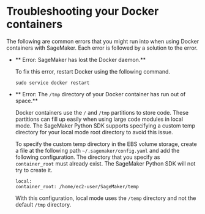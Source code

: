 # Troubleshooting your Docker containers<a name="docker-containers-troubleshooting"></a>

The following are common errors that you might run into when using Docker containers with SageMaker\. Each error is followed by a solution to the error\. 
+ ** Error: SageMaker has lost the Docker daemon\.**

   To fix this error, restart Docker using the following command\.

  ```
  sudo service docker restart
  ```
+ ** Error: The `/tmp` directory of your Docker container has run out of space\.**

  Docker containers use the `/` and `/tmp` partitions to store code\. These partitions can fill up easily when using large code modules in local mode\. The SageMaker Python SDK supports specifying a custom temp directory for your local mode root directory to avoid this issue\.

  To specify the custom temp directory in the EBS volume storage, create a file at the following path `~/.sagemaker/config.yaml` and add the following configuration\. The directory that you specify as `container_root` must already exist\. The SageMaker Python SDK will not try to create it\.

  ```
  local:
  container_root: /home/ec2-user/SageMaker/temp
  ```

  With this configuration, local mode uses the `/temp` directory and not the default `/tmp` directory\.